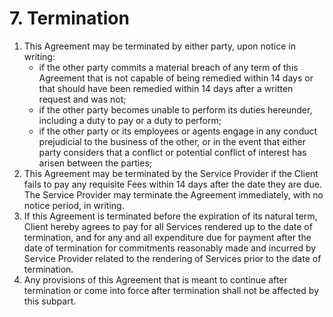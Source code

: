 # 7. Termination

1. This Agreement may be terminated by either party, upon notice in writing:
   * if the other party commits a material breach of any term of this Agreement that is not capable of being remedied within 14 days or that should have been remedied within 14 days after a written request and was not;
   * if the other party becomes unable to perform its duties hereunder, including a duty to pay or a duty to perform;
   * if the other party or its employees or agents engage in any conduct prejudicial to the business of the other, or in the event that either party considers that a conflict or potential conflict of interest has arisen between the parties;
2. This Agreement may be terminated by the Service Provider if the Client fails to pay any requisite Fees within 14 days after the date they are due. The Service Provider may terminate the Agreement immediately, with no notice period, in writing.
3. If this Agreement is terminated before the expiration of its natural term, Client hereby agrees to pay for all Services rendered up to the date of termination, and for any and all expenditure due for payment after the date of termination for commitments reasonably made and incurred by Service Provider related to the rendering of Services prior to the date of termination.
4. Any provisions of this Agreement that is meant to continue after termination or come into force after termination shall not be affected by this subpart.

